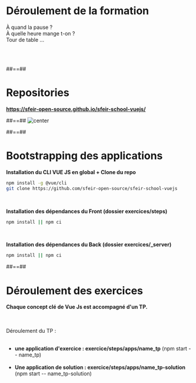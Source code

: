 # Déroulement de la formation

<p class="full-center">
À quand la pause ? <br>
À quelle heure mange t-on ? <br>
Tour de table ...
</p>
<br><br>

##==##

# Repositories

**https://sfeir-open-source.github.io/sfeir-school-vuejs/**

<!-- .element: class="full-center" -->

##==##
![center](assets/images/school/basics/sfeir_people.png)

##==##

<!-- .slide: class="with-code inconsolata" -->

# Bootstrapping des applications

**Installation du CLI VUE JS en global + Clone du repo**

```sh
npm install -g @vue/cli
git clone https://github.com/sfeir-open-source/sfeir-school-vuejs
```

<!-- .element: class="medium-code" -->
<br>

**Installation des dépendances du Front (dossier exercices/steps)**

```bash
npm install || npm ci
```

<!-- .element: class="medium-code" -->
<br>

**Installation des dépendances du Back (dossier exercices/\_server)**

```bash
npm install || npm ci
```

##==##

# Déroulement des exercices

**Chaque concept clé de Vue Js est accompagné d'un TP.**
<br><br><br>

Déroulement du TP : <br><br>

- **une application d'exercice : exercice/steps/apps/name_tp** (npm start -- name_tp) <br><br>
- **Une application de solution : exercice/steps/apps/name_tp-solution** (npm start -- name_tp-solution)
